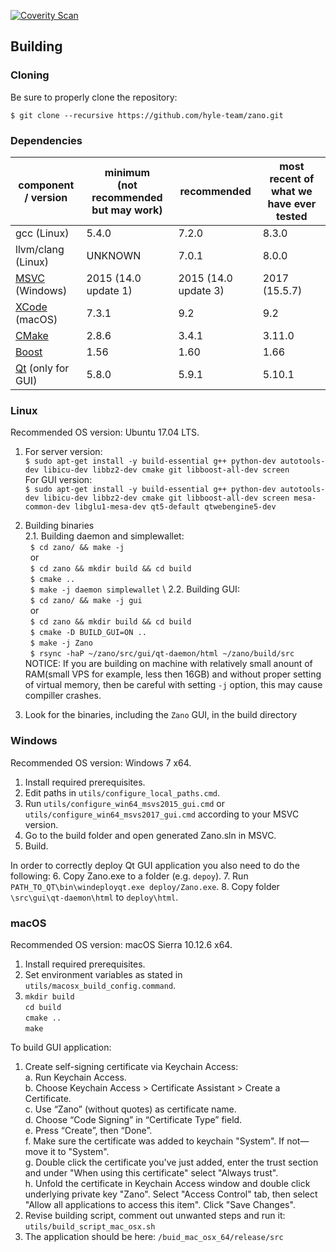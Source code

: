 
[![Coverity Scan](https://scan.coverity.com/projects/18767/badge.svg)](https://scan.coverity.com/projects/zanoproject)

Building
--------

### Cloning

Be sure to properly clone the repository:

`$ git clone --recursive https://github.com/hyle-team/zano.git`

### Dependencies
| component / version | minimum <br>(not recommended but may work) | recommended | most recent of what we have ever tested |
|--|--|--|--|
| gcc (Linux) | 5.4.0 | 7.2.0 | 8.3.0 |
| llvm/clang (Linux) | UNKNOWN | 7.0.1 | 8.0.0 |
| [MSVC](https://visualstudio.microsoft.com/downloads/) (Windows) | 2015 (14.0 update 1) | 2015 (14.0 update 3) | 2017 (15.5.7) |
| [XCode](https://developer.apple.com/downloads/) (macOS) | 7.3.1 | 9.2 | 9.2 |
| [CMake](https://cmake.org/download/) | 2.8.6 | 3.4.1 | 3.11.0 |
| [Boost](https://www.boost.org/users/download/) | 1.56 | 1.60 | 1.66 |
| [Qt](https://download.qt.io/archive/qt/) (only for GUI) | 5.8.0 | 5.9.1 | 5.10.1 |

### Linux

Recommended OS version: Ubuntu 17.04 LTS.

1. For server version: \
`$ sudo apt-get install -y build-essential g++ python-dev autotools-dev libicu-dev libbz2-dev cmake git libboost-all-dev screen`\
For GUI version:\
`$ sudo apt-get install -y build-essential g++ python-dev autotools-dev libicu-dev libbz2-dev cmake git libboost-all-dev screen mesa-common-dev libglu1-mesa-dev qt5-default qtwebengine5-dev`

2. Building binaries \
  2.1. Building daemon and simplewallet: \
   &nbsp;&nbsp;`$ cd zano/ && make -j` \
   &nbsp;&nbsp;or  \
   &nbsp;&nbsp;`$ cd zano && mkdir build && cd build `\
   &nbsp;&nbsp;`$ cmake .. `\
   &nbsp;&nbsp;`$ make -j daemon simplewallet` \ 
  2.2. Building GUI: \
   &nbsp;&nbsp;`$ cd zano/ && make -j gui ` \
   &nbsp;&nbsp;or \
   &nbsp;&nbsp;`$ cd zano && mkdir build && cd build `\
   &nbsp;&nbsp;`$ cmake -D BUILD_GUI=ON .. `\
   &nbsp;&nbsp;`$ make -j Zano` \
   &nbsp;&nbsp;`$ rsync -haP ~/zano/src/gui/qt-daemon/html ~/zano/build/src` \
NOTICE: If you are building on machine with relatively small anount of RAM(small VPS for example, less then 16GB) and without proper setting of virtual memory, then be careful with setting `-j` option, this may cause compiller crashes. 
3. Look for the binaries, including the `Zano` GUI, in the build directory

### Windows
Recommended OS version: Windows 7 x64.
1. Install required prerequisites.
2. Edit paths in `utils/configure_local_paths.cmd`.
3. Run `utils/configure_win64_msvs2015_gui.cmd` or `utils/configure_win64_msvs2017_gui.cmd` according to your MSVC version.
4. Go to the build folder and open generated Zano.sln in MSVC.
5. Build.

In order to correctly deploy Qt GUI application you also need to do the following:
6. Copy Zano.exe to a folder (e.g. `depoy`). 
7. Run  `PATH_TO_QT\bin\windeployqt.exe deploy/Zano.exe`.
8. Copy folder `\src\gui\qt-daemon\html` to `deploy\html`.

### macOS
Recommended OS version: macOS Sierra 10.12.6 x64.
1. Install required prerequisites.
2. Set environment variables as stated in `utils/macosx_build_config.command`.
3.  `mkdir build` <br> `cd build` <br> `cmake ..` <br> `make`

To build GUI application:

1. Create self-signing certificate via Keychain Access:\
    a. Run Keychain Access.\
    b. Choose Keychain Access > Certificate Assistant > Create a Certificate.\
    c. Use “Zano” (without quotes) as certificate name.\
    d. Choose “Code Signing” in “Certificate Type” field.\
    e. Press “Create”, then “Done”.\
    f. Make sure the certificate was added to keychain "System". If not—move it to "System".\
    g. Double click the certificate you've just added, enter the trust section and under "When using this certificate" select "Always trust".\
    h. Unfold the certificate in Keychain Access window and double click underlying private key "Zano". Select "Access Control" tab, then select "Allow all applications to access this item". Click "Save Changes".
2. Revise building script, comment out unwanted steps and run it:  `utils/build_script_mac_osx.sh`
3. The application should be here: `/buid_mac_osx_64/release/src`
